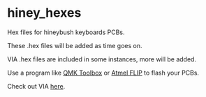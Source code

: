 # hiney_hexes
Hex files for hineybush keyboards PCBs.

These .hex files will be added as time goes on. 

VIA .hex files are included in some instances, more will be added.

Use a program like [QMK Toolbox](https://qmk.fm/toolbox/) or [Atmel FLIP](https://www.microchip.com/DevelopmentTools/ProductDetails/PartNO/FLIP) to flash your PCBs.

Check out VIA [here](https://caniusevia.com/).

